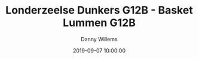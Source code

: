 ---
layout: album
title: Londerzeelse Dunkers G12B - Basket Lummen G12B
description: Oefen wedstrijd tussen Londerzeelse Dunkers G12B en Basket Lummen G12B.
date: 2019-09-07 10:00:00
cover: /albums/2019-09-07-Londerzeelse-Dunkers-G12B-Basket-Lummen-G12B/thumbnails/DSC_0370.jpg
author: Danny Willems
archived: true
pagination: 
  enabled: true
  images: true
  imageLayout: image
  itemsPerPage: 64
---